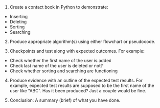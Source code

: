 1. Create a contact book in Python to demonstrate:
  - Inserting
  - Deleting
  - Sorting
  - Searching 

2. Produce appropriate algorithm(s) using either flowchart or pseudocode.

3. Checkpoints and test along with expected outcomes. For example:
  - Check whether the first name of the user is added
  - Check last name of the user is deleted or not?
  - Check whether sorting and searching are functioning

4. Produce evidence with an outline of the expected test results. For example, expected test results are supposed to be the first name of the user like “ABC”. Has it been produced? Just a couple would be fine.

5. Conclusion: A summary (brief) of what you have done.